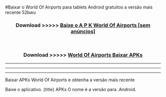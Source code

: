 #Baixar o World Of Airports   para tablets Android gratuitos a versão mais recente 52bwu


<div align="center">
<h3>Download >>>>> <a href="https://pt-web.web.app/?pt= World Of Airports ">Baixe o A P K World Of Airports  [sem anúncios]</a></h3><br>

<h3>Download >>>>> <a href="https://pt-web.web.app/?pt= World Of Airports ">World Of Airports  Baixar APKs</a></h3>
</div>

----------------------------------------------------------

----------------------------------------------------------

----------------------------------------------------------

Baixar APKs World Of Airports  e obtenha a versão mais recente

Baixe o aplicativo. {title} APKs O nome é a versão para .Android.


